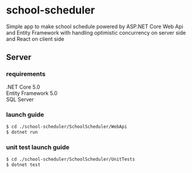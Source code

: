 # school-scheduler

Simple app to make school schedule powered by ASP.NET Core Web Api and Entity Framework with handling optimistic concurrency on server side and React on client side<br/>

## Server

### requirements
.NET Core 5.0<br/>
Entity Framework 5.0 <br/>
SQL Server<br/>


### launch guide
```bash
$ cd ./school-scheduler/SchoolScheduler/WebApi
$ dotnet run
```

### unit test launch guide
```bash
$ cd ./school-scheduler/SchoolScheduler/UnitTests
$ dotnet test
```
